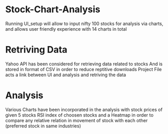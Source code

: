# Stock-Chart-Analysis
Running UI_setup will allow to input nifty 100 stocks for analysis via charts, and allows user friendly experience with 14 charts in total

# Retriving Data
Yahoo API has been considered for retrieving data related to stocks
And is stored in format of CSV in order to reduce reptitive downloads
Project File acts a link between UI and analysis and retriving the data

# Analysis
Various Charts have been incorporated in the analysis
with stock prices of given 5 stocks
RSI index of choosen stocks
and a Heatmap in order to compare any relative relation in movement of stock with each other (preferred stock in same industries)
